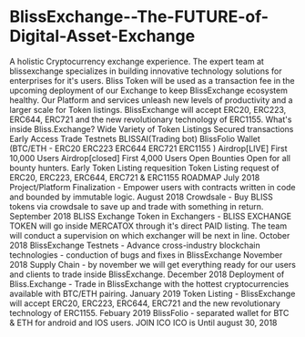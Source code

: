# BlissExchange--The-FUTURE-of-Digital-Asset-Exchange
A holistic Cryptocurrency exchange experience.   The expert team at blissexchange specializes in building innovative technology solutions for enterprises for it's users. Bliss Token will be used as a transaction fee in the upcoming deployment of our Exchange to keep BlissExchange ecosystem healthy. Our Platform and services unleash new levels of productivity and a larger scale for Token listings. BlissExchange will accept ERC20, ERC223, ERC644, ERC721 and the new revolutionary technology of ERC1155.       What's inside Bliss.Exchange?    Wide Variety of Token Listings Secured transactions Early Access Trade Testnets BLISSAI(Trading bot) BlissFolio Wallet (BTC/ETH - ERC20 ERC223 ERC644 ERC721 ERC1155 )     Airdrop[LIVE] First 10,000 Users   Airdrop[closed] First 4,000 Users  Open Bounties Open for all bounty hunters.   Early Token Listing requesition Token Listing request of ERC20, ERC223, ERC644, ERC721 &amp; ERC1155       ROADMAP  July 2018 Project/Platform Finalization - Empower users with contracts written in code and bounded by immutable logic.  August 2018 Crowdsale - Buy BLISS tokens via crowdsale to save up and trade with something in return.  September 2018 BLISS Exchange Token in Exchangers - BLISS EXCHANGE TOKEN will go inside MERCATOX through it's direct PAID listing. The team will conduct a supervision on which exchanger will be next in line.  October 2018 BlissExchange Testnets - Advance cross-industry blockchain technologies - conduction of bugs and fixes in BlissExchange  November 2018 Supply Chain - by november we will get everything ready for our users and clients to trade inside BlissExchange.  December 2018 Deployment of Bliss.Exchange - Trade in BlissExchange with the hottest cryptocurrencies available with BTC/ETH pairing.  January 2019 Token Listing - BlissExchange will accept ERC20, ERC223, ERC644, ERC721 and the new revolutionary technology of ERC1155.  Febuary 2019 BlissFolio - separated wallet for BTC &amp; ETH for android and IOS users.         JOIN ICO ICO is Until august 30, 2018
